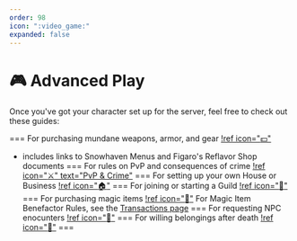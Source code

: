 ```yaml
---
order: 98
icon: ":video_game:"
expanded: false
---
```


<style>
h1:before { content: "🎮 " }
</style> 

# Advanced Play

Once you've got your character set up for the server, feel free to check out these guides:

=== For purchasing mundane weapons, armor, and gear
[!ref icon=":dollar:"](market/)
- includes links to Snowhaven Menus and Figaro's Reflavor Shop documents
=== For rules on PvP and consequences of crime
[!ref icon=":crossed_swords:" text="PvP & Crime"](https://docs.google.com/document/d/1Y1f2yFzFxE2PgpTzqJVG95mtMms3iG_RAVuah84LvI0/)
=== For setting up your own House or Business
[!ref icon=":house:"](housing/)
=== For joining or starting a Guild
[!ref icon=":office:"](guilds/)
=== For purchasing magic items
[!ref icon=":wind_chime:"](bm/)
For Magic Item Benefactor Rules, see the [Transactions page](/records/transactions/#magic-item-benefactor-rules)
=== For requesting NPC enocunters
[!ref icon=":office:"](npcs/)
=== For willing belongings after death
[!ref icon=":wind_chime:"](wills/)
===



